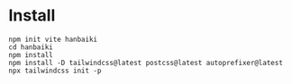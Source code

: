 # Install

    npm init vite hanbaiki
    cd hanbaiki
    npm install
    npm install -D tailwindcss@latest postcss@latest autoprefixer@latest
    npx tailwindcss init -p
